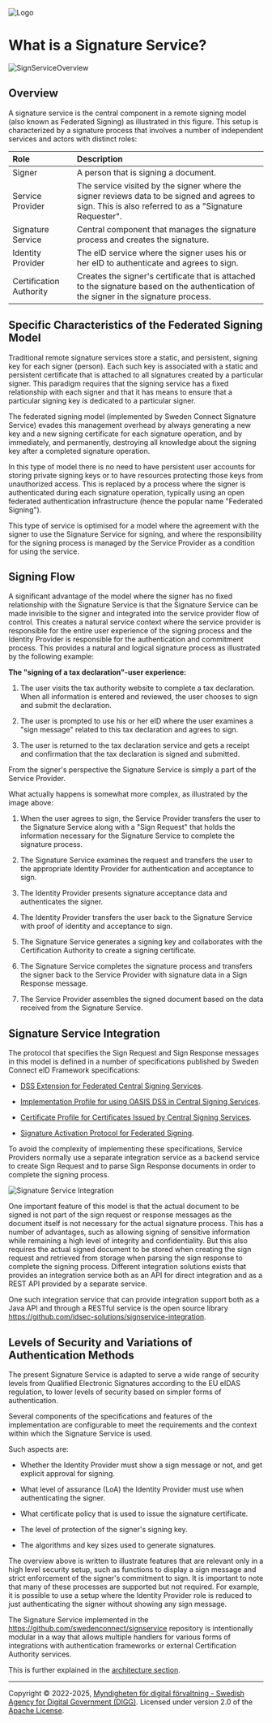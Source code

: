 ![Logo](images/sweden-connect.png)

# What is a Signature Service?

![SignServiceOverview](images/signservice-overview.png)

## Overview

A signature service is the central component in a remote signing model (also known as Federated 
Signing) as illustrated in this figure. This setup is characterized by a signature process that
involves a number of independent services and actors with distinct roles:

| Role                    | Description                                                                                                                                           |
|:------------------------|:------------------------------------------------------------------------------------------------------------------------------------------------------|
| Signer                  | A person that is signing a document.                                                                                                                  |
| Service Provider        | The service visited by the signer where the signer reviews data to be signed and agrees to sign. This is also referred to as a "Signature Requester". |
| Signature Service       | Central component that manages the signature process and creates the signature.                                                                       |
| Identity Provider       | The eID service where the signer uses his or her eID to authenticate and agrees to sign.                                                                 |
| Certification Authority | Creates the signer's certificate that is attached to the signature based on the authentication of the signer in the signature process.                |


## Specific Characteristics of the Federated Signing Model

Traditional remote signature services store a static, and persistent, signing key for each signer
(person). Each such key is associated with a static and persistent certificate that is attached to
all signatures created by a particular signer. This paradigm requires that the signing service has a
fixed relationship with each signer and that it has means to ensure that a particular signing key
is dedicated to a particular signer.

The federated signing model (implemented by Sweden Connect Signature Service) evades this management
overhead by always generating a new key and a new signing certificate for each signature operation,
and by immediately, and permanently, destroying all knowledge about the signing key after a 
completed signature operation. 

In this type of model there is no need to have persistent user accounts for storing private 
signing keys or to have resources protecting those keys from unauthorized access. This is replaced
by a process where the signer is authenticated during each signature operation, typically using an
open federated authentication infrastructure (hence the popular name "Federated Signing").

This type of service is optimised for a model where the agreement with the signer to use
the Signature Service for signing, and where the responsibility for the signing process is 
managed by the Service Provider as a condition for using the service.

## Signing Flow

A significant advantage of the model where the signer has no fixed relationship with the
Signature Service is that the Signature Service can be made invisible to the signer and
integrated into the service provider flow of control. This creates a natural service context
where the service provider is responsible for the entire user experience of the signing process
and the Identity Provider is responsible for the authentication and commitment process. This
provides a natural and logical signature process as illustrated by the following example:

**The "signing of a tax declaration"-user experience:**

 1. The user visits the tax authority website to complete a tax declaration. When all information
 is entered and reviewed, the user chooses to sign and submit the declaration.
 
 2. The user is prompted to use his or her eID where the user examines a "sign message" related
 to this tax declaration and agrees to sign.
 
 3. The user is returned to the tax declaration service and gets a receipt and confirmation that
 the tax declaration is signed and submitted.

From the signer's perspective the Signature Service is simply a part of the Service Provider.

What actually happens is somewhat more complex, as illustrated by the image above:

 1. When the user agrees to sign, the Service Provider transfers the user to the Signature
 Service along with a "Sign Request" that holds the information necessary for the Signature 
 Service to complete the signature process.
 
 2. The Signature Service examines the request and transfers the user to the appropriate Identity
 Provider for authentication and acceptance to sign.
 
 3. The Identity Provider presents signature acceptance data and authenticates the signer.
 
 4. The Identity Provider transfers the user back to the Signature Service with proof of identity and acceptance to sign.
 
 5. The Signature Service generates a signing key and collaborates with the Certification Authority to create a signing certificate.
 
 6. The Signature Service completes the signature process and transfers the signer back to the Service Provider with signature data in a Sign Response message.
 
 7. The Service Provider assembles the signed document based on the data received from the Signature Service.

## Signature Service Integration

The protocol that specifies the Sign Request and Sign Response messages in this model is defined in
a number of  specifications published by Sweden Connect eID Framework specifications:

- [DSS Extension for Federated Central Signing Services](https://docs.swedenconnect.se/technical-framework/latest/09_-_DSS_Extension_for_Federated_Signing_Services.html).
 
- [Implementation Profile for using OASIS DSS in Central Signing Services](https://docs.swedenconnect.se/technical-framework/latest/07_-_Implementation_Profile_for_using_DSS_in_Central_Signing_Services.html).
 
- [Certificate Profile for Certificates Issued by Central Signing Services](https://docs.swedenconnect.se/technical-framework/latest/08_-_Certificate_Profile_for_Central_Signing_Services.html).
 
- [Signature Activation Protocol for Federated Signing](https://docs.swedenconnect.se/technical-framework/latest/13_-_Signature_Activation_Protocol.html).

To avoid the complexity of implementing these specifications, Service Providers normally use a
separate integration service as a backend service to create Sign Request and to parse Sign Response
documents in order to complete the signing process.

![Signature Service Integration](images/signservice-integration.png)

One important feature of this model is that the actual document to be signed is not part of
the sign request or response messages as the document itself is not necessary for the actual
signature process. This has a number of advantages, such as allowing signing of sensitive 
information while remaining a high level of integrity and confidentiality. But this also 
requires the actual signed document to be stored when creating the sign request
and retrieved from storage when parsing the sign response to complete the signing process. 
Different integration solutions exists that provides an integration service both as an API for 
direct integration and as a REST API provided by a separate service.

One such integration service that can provide integration support both as a Java API and 
through a RESTful service is the open source library https://github.com/idsec-solutions/signservice-integration.

## Levels of Security and Variations of Authentication Methods

The present Signature Service is adapted to serve a wide range of security levels from 
Qualified Electronic Signatures according to the EU eIDAS regulation, to lower levels of 
security based on simpler forms of authentication.

Several components of the specifications and features of the implementation are configurable 
to meet the requirements and the context within which the Signature Service is used.

Such aspects are:

 - Whether the Identity Provider must show a sign message or not, and get explicit approval for signing.
 
 - What level of assurance (LoA) the Identity Provider must use when authenticating the signer.
 
 - What certificate policy that is used to issue the signature certificate.
 
 - The level of protection of the signer's signing key.
 
 - The algorithms and key sizes used to generate signatures.

The overview above is written to illustrate features that are relevant only in a high level
security setup, such as functions to display a sign message and strict enforcement of the 
signer's commitment to sign. It is important to note that many of these processes are 
supported but not required. For example, it is possible to use a setup where the Identity 
Provider role is reduced to just authenticating the signer without showing any sign message.

The Signature Service implemented in the https://github.com/swedenconnect/signservice repository 
is intentionally modular in a way that allows multiple handlers for various forms of integrations
with authentication frameworks or external Certification Authority services.

This is further explained in the [architecture section](https://docs.swedenconnect.se/signservice/architechture.html).




-----

Copyright &copy; 2022-2025, [Myndigheten för digital förvaltning - Swedish Agency for Digital Government (DIGG)](http://www.digg.se). Licensed under version 2.0 of the [Apache License](http://www.apache.org/licenses/LICENSE-2.0).
